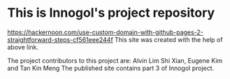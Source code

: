 # This is Innogol's project repository


https://hackernoon.com/use-custom-domain-with-github-pages-2-straightforward-steps-cf561eee244f
This site was created with the help of above link.

The project contributors to this project are: Alvin Lim Shi Xian, Eugene Kim and Tan Kin Meng 
The published site contains part 3 of Innogol project.
